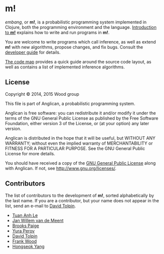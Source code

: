 # __m!__

_embang_, or __m!__, is a probabilistic programming system
implemented in Clojure, both the programming environment and
the language. [Introduction to __m!__](doc/intro.md) explains
how to write and run programs in __m!__.

You are welcome to write programs which call inference,
as well as extend __m!__ with new algorithms,
propose changes, and fix bugs. Consult the [developer
guide](doc/devel.md) for details.

[The code map](doc/codemap.md) provides a quick guide around
the source code layout, as well as contains a list of implemented
inference algorithms.

## License

Copyright © 2014, 2015 Wood group

This file is part of Anglican, a probabilistic programming system.

Anglican is free software: you can redistribute it and/or modify
it under the terms of the GNU General Public License as published by
the Free Software Foundation, either version 3 of the License, or
(at your option) any later version.

Anglican is distributed in the hope that it will be useful,
but WITHOUT ANY WARRANTY; without even the implied warranty of
MERCHANTABILITY or FITNESS FOR A PARTICULAR PURPOSE.  See the
GNU General Public License for more details.

You should have received a copy of the [GNU General Public
License](gpl-3.0.txt) along with Anglican.  If not, see
<http://www.gnu.org/licenses/>.

## Contributors

The list of contributors to the development of __m!__, sorted
alphabetically by the last name. If you are a contributor,
but your name does not appear in the list, send an e-mail
to [David Tolpin](mailto:dvd@offtopia.net).

* [Tuan Anh Le](https://bitbucket.org/tuananhle)
* [Jan Willem van de Meent](https://bitbucket.org/jwvdm)
* [Brooks Paige](https://bitbucket.org/brx)
* [Yura Perov](https://bitbucket.org/perov)
* [David Tolpin](https://bitbucket.org/dtolpin)
* [Frank Wood](https://bitbucket.org/fwood)
* [Hongseok Yang](https://bitbucket.org/hongseok_yang)

